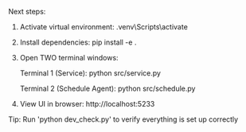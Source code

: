 Next steps:
  1. Activate virtual environment:
       .venv\Scripts\activate

  2. Install dependencies:
       pip install -e .

  3. Open TWO terminal windows:

     Terminal 1 (Service):
       python src/service.py

     Terminal 2 (Schedule Agent):
       python src/schedule.py

  4. View UI in browser:
       http://localhost:5233

Tip: Run 'python dev_check.py' to verify everything is set up correctly
